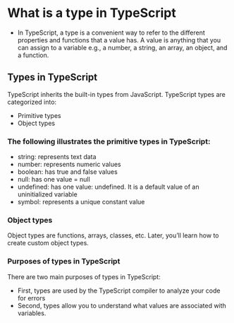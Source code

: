 # What is a type in TypeScript
 - In TypeScript, a type is a convenient way to refer to the different properties and functions that a value has. A value is anything that you can assign to a variable e.g., a number, a string, an array, an object, and a function.

## Types in TypeScript
TypeScript inherits the built-in types from JavaScript. TypeScript types are categorized into:

- Primitive types
- Object types

### The following illustrates the primitive types in TypeScript:

- string:	represents text data
- number:	represents numeric values
- boolean:	has true and false values
- null:	has one value = null
- undefined:	has one value: undefined. It is a default value of an uninitialized variable
- symbol: 	represents a unique constant value

### Object types
Object types are functions, arrays, classes, etc. Later, you’ll learn how to create custom object types.

### Purposes of types in TypeScript
There are two main purposes of types in TypeScript:

- First, types are used by the TypeScript compiler to analyze your code for errors
- Second, types allow you to understand what values are associated with variables.